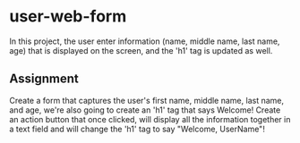 # user-web-form
 In this project, the user enter information (name, middle name, last name, age) that is displayed on the screen, and the 'h1' tag is updated as well.

## Assignment

Create a form that captures the user's first name, middle name, last name, and age, we're also going to create an 'h1' tag that says Welcome! 
Create an action button that once clicked, will display all the information together in a text field and will change the 'h1' tag to say "Welcome, UserName"!
